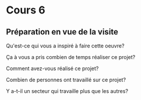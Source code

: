 # Cours 6
## Préparation en vue de la visite
Qu'est-ce qui vous a inspiré à faire cette oeuvre?

Ça à vous a pris combien de temps réaliser ce projet?

Comment avez-vous réalisé ce projet?

Combien de personnes ont travaillé sur ce projet?

Y a-t-il un secteur qui travaille plus que les autres?
